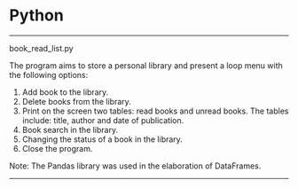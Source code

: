 # Python

---
book_read_list.py

The program aims to store a personal library and present a loop menu with the following options:

1) Add book to the library.
2) Delete books from the library.
3) Print on the screen two tables: read books and unread books. The tables include: title, author and date of publication.
4) Book search in the library.
5) Changing the status of a book in the library.
6) Close the program.

Note: The Pandas library was used in the elaboration of DataFrames.

---
